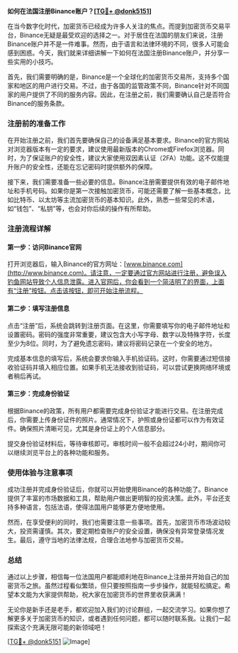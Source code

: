 **如何在法国注册Binance账户？[[TG💪+ @donk5151](https://t.me/s/donk5151)]**

在当今数字化时代，加密货币已经成为许多人关注的焦点。而提到加密货币交易平台，Binance无疑是最受欢迎的选择之一。对于居住在法国的朋友们来说，注册Binance账户并不是一件难事。然而，由于语言和法律环境的不同，很多人可能会感到困惑。今天，我们就来详细讲解一下如何在法国注册Binance账户，并分享一些实用的小技巧。

首先，我们需要明确的是，Binance是一个全球化的加密货币交易所，支持多个国家和地区的用户进行交易。不过，由于各国的监管政策不同，Binance针对不同国家的用户提供了不同的服务内容。因此，在注册之前，我们需要确认自己是否符合Binance的服务条款。

### 注册前的准备工作

在开始注册之前，我们首先要确保自己的设备满足基本要求。Binance的官方网站对浏览器版本有一定的要求，建议使用最新版本的Chrome或Firefox浏览器。同时，为了保证账户的安全性，建议大家使用双因素认证（2FA）功能。这不仅能提升账户的安全性，还能在忘记密码时提供额外的保障。

接下来，我们需要准备一些必要的信息。Binance注册需要提供有效的电子邮件地址和手机号码。如果你是第一次接触加密货币，可能还需要了解一些基本概念，比如比特币、以太坊等主流加密货币的基本知识。此外，熟悉一些常见的术语，如“钱包”、“私钥”等，也会对你后续的操作有所帮助。

### 注册流程详解

#### 第一步：访问Binance官网

打开浏览器后，输入Binance的官方网址：[www.binance.com](http://www.binance.com)。请注意，一定要通过官方网站进行注册，避免误入钓鱼网站导致个人信息泄露。进入官网后，你会看到一个简洁明了的界面，上面有“注册”按钮。点击该按钮，即可开始注册流程。

#### 第二步：填写注册信息

点击“注册”后，系统会跳转到注册页面。在这里，你需要填写你的电子邮件地址和设置密码。密码的强度非常重要，建议包含大小写字母、数字以及特殊字符，长度至少为8位。同时，为了避免遗忘密码，建议将密码记录在一个安全的地方。

完成基本信息的填写后，系统会要求你输入手机验证码。这时，你需要通过短信接收验证码并填入相应位置。如果手机无法接收到验证码，可以尝试更换网络环境或者稍后再试。

#### 第三步：完成身份验证

根据Binance的政策，所有用户都需要完成身份验证才能进行交易。在注册完成后，你需要上传身份证件的照片。通常情况下，护照或身份证都可以作为有效证件。确保照片清晰可见，尤其是身份证上的个人信息部分。

提交身份验证材料后，等待审核即可。审核时间一般不会超过24小时，期间你可以继续浏览平台上的各种功能和服务。

### 使用体验与注意事项

成功注册并完成身份验证后，你就可以开始使用Binance的各种功能了。Binance提供了丰富的市场数据和工具，帮助用户做出更明智的投资决策。此外，平台还支持多种语言，包括法语，使得法国用户能够更方便地使用。

然而，在享受便利的同时，我们也需要注意一些事项。首先，加密货币市场波动较大，投资需谨慎。其次，要定期检查账户的安全设置，确保没有异常登录情况发生。最后，遵守当地的法律法规，合理合法地参与加密货币交易。

### 总结

通过以上步骤，相信每一位法国用户都能顺利地在Binance上注册并开始自己的加密货币之旅。虽然过程看似繁琐，但只要按照指南一步步操作，就能轻松搞定。希望本文能为大家提供帮助，祝大家在加密货币的世界里收获满满！

无论你是新手还是老手，都欢迎加入我们的讨论群组，一起交流学习。如果你想了解更多关于加密货币的知识，或者遇到任何问题，都可以随时联系我。让我们一起探索这个充满无限可能的新领域吧！

[[TG💪+ @donk5151](https://t.me/s/donk5151) ![Image](https://i.postimg.cc/rwNCRYN7/Snipaste-2025-04-30-17-27-05.png)]